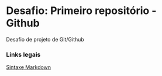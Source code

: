 # Desafio: Primeiro repositório - Github
Desafio de projeto de Git/Github

### Links legais
[Sintaxe Markdown](https://www.markdownguide.org/basic-syntax/)
